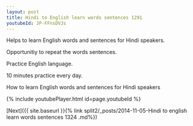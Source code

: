 ```yaml
---
layout: post
title: Hindi to English learn words sentences 1291 
youtubeId: JP-FFnsDVJs
---
```

 
 
Helps to learn English words and sentences for Hindi speakers.

Opportunitiy to repeat the words sentences. 

Practice English language. 
 
10 minutes practice every day. 
 
How to learn English words and sentences for Hindi speakers 
 
{% include youtubePlayer.html id=page.youtubeId %}
 
 
[Next]({{ site.baseurl }}{% link  split2/_posts/2014-11-05-Hindi to english learn words sentences 1324 .md%})
 
